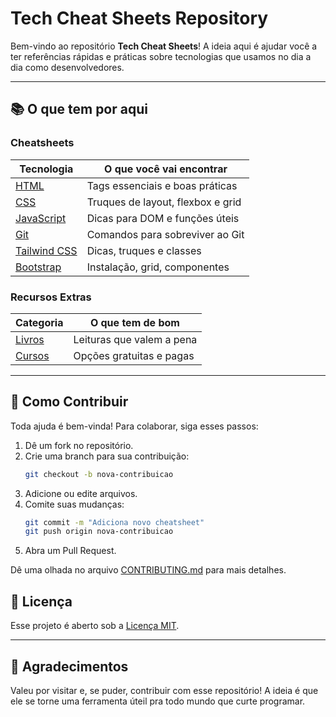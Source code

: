 # Tech Cheat Sheets Repository

Bem-vindo ao repositório **Tech Cheat Sheets**! A ideia aqui é ajudar você a ter referências rápidas e práticas sobre tecnologias que usamos no dia a dia como desenvolvedores.

 ---

## 📚 O que tem por aqui

### Cheatsheets
| Tecnologia | O que você vai encontrar |
|------------|-----------------------------|
| [HTML](./cheatsheets/html.md) | Tags essenciais e boas práticas |
| [CSS](./cheatsheets/css.md) | Truques de layout, flexbox e grid |
| [JavaScript](./cheatsheets/javascript.md) | Dicas para DOM e funções úteis |
| [Git](./cheatsheets/git.md) | Comandos para sobreviver ao Git |
| [Tailwind CSS](./cheatsheets/tailwind.md) | Dicas, truques e classes |
| [Bootstrap](./cheatsheets/bootstrap.md) | Instalação, grid, componentes |

### Recursos Extras
| Categoria | O que tem de bom |
|-----------|------------------|
| [Livros](./resources/livros.md) | Leituras que valem a pena |
| [Cursos](./resources/cursos.md) | Opções gratuitas e pagas |

---

## 🔧 Como Contribuir
Toda ajuda é bem-vinda! Para colaborar, siga esses passos:

1. Dê um fork no repositório.
2. Crie uma branch para sua contribuição:
   ```bash
   git checkout -b nova-contribuicao
   ```
3. Adicione ou edite arquivos.
4. Comite suas mudanças:
   ```bash
   git commit -m "Adiciona novo cheatsheet"
   git push origin nova-contribuicao
   ```
5. Abra um Pull Request.

Dê uma olhada no arquivo [CONTRIBUTING.md](./CONTRIBUTING.md) para mais detalhes.




## 📘 Licença
Esse projeto é aberto sob a [Licença MIT](./LICENSE).

---

## 👏 Agradecimentos
Valeu por visitar e, se puder, contribuir com esse repositório! A ideia é que ele se torne uma ferramenta úteil pra todo mundo que curte programar.
